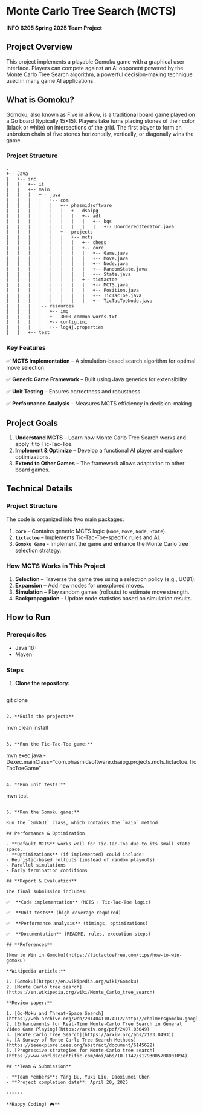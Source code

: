 # **Monte Carlo Tree Search (MCTS)**

**INFO 6205 Spring 2025 Team Project**

## **Project Overview**

This project implements a playable Gomoku game with a graphical user interface. Players can compete against an AI opponent powered by the Monte Carlo Tree Search algorithm, a powerful decision-making technique used in many game AI applications.

## What is Gomoku?

Gomoku, also known as Five in a Row, is a traditional board game played on a Go board (typically 15×15). Players take turns placing stones of their color (black or white) on intersections of the grid. The first player to form an unbroken chain of five stones horizontally, vertically, or diagonally wins the game.

### **Project Structure**

```
.
+-- Java
|   +-- src
|   |   +-- it
|   |   +-- main
|   |   |   +-- java
|   |   |   |   +-- com
|   |   |   |   |   +-- phasmidsoftware
|   |   |   |   |   |   +-- dsaipg
|   |   |   |   |   |   |   +-- adt
|   |   |   |   |   |   |   |   +-- bqs
|   |   |   |   |   |   |   |   |   +-- UnorderedIterator.java
|   |   |   |   |   +-- projects
|   |   |   |   |   |   +-- mcts
|   |   |   |   |   |   |   +-- chess
|   |   |   |   |   |   |   +-- core
|   |   |   |   |   |   |   |   +-- Game.java
|   |   |   |   |   |   |   |   +-- Move.java
|   |   |   |   |   |   |   |   +-- Node.java
|   |   |   |   |   |   |   |   +-- RandomState.java
|   |   |   |   |   |   |   |   +-- State.java
|   |   |   |   |   |   |   +-- tictactoe
|   |   |   |   |   |   |   |   +-- MCTS.java
|   |   |   |   |   |   |   |   +-- Position.java
|   |   |   |   |   |   |   |   +-- TicTacToe.java
|   |   |   |   |   |   |   |   +-- TicTacToeNode.java
|   |   |	+-- resources
|   |   |   |	+-- img
|   |   |   |	+-- 3000-common-words.txt
|   |   |   |	+-- config.ini
|   |   |   |	+-- log4j.properties
|   |   +-- test
```


### **Key Features**

✅ **MCTS Implementation** – A simulation-based search algorithm for optimal move selection

✅ **Generic Game Framework** – Built using Java generics for extensibility

✅ **Unit Testing** – Ensures correctness and robustness

✅ **Performance Analysis** – Measures MCTS efficiency in decision-making

## **Project Goals**

1. **Understand MCTS** – Learn how Monte Carlo Tree Search works and apply it to Tic-Tac-Toe.
2. **Implement & Optimize** – Develop a functional AI player and explore optimizations.
3. **Extend to Other Games** – The framework allows adaptation to other board games.

## **Technical Details**

### **Project Structure**

The code is organized into two main packages:

1. **`core`** – Contains generic MCTS logic (`Game`, `Move`, `Node`, `State`).
2. **`tictactoe`** – Implements Tic-Tac-Toe-specific rules and AI.
3. **`Gomoku Game`** - Implement the game and enhance the Monte Carlo tree selection strategy.

### **How MCTS Works in This Project**

1. **Selection** – Traverse the game tree using a selection policy (e.g., UCB1).
2. **Expansion** – Add new nodes for unexplored moves.
3. **Simulation** – Play random games (rollouts) to estimate move strength.
4. **Backpropagation** – Update node statistics based on simulation results.

## **How to Run**

### **Prerequisites**

- Java 18+
- Maven

### **Steps**

1. **Clone the repository:**

   ```
git clone <repository-url>
   ```

2. **Build the project:**

   ```
mvn clean install
   ```

3. **Run the Tic-Tac-Toe game:**

   ```
mvn exec:java -Dexec.mainClass="com.phasmidsoftware.dsaipg.projects.mcts.tictactoe.TicTacToeGame"
   ```

4. **Run unit tests:**

   ```
   mvn test
   ```

5. **Run the Gomoku game:**

   Run the `GmkGUI` class, which contains the `main` method

## Performance & Optimization

- **Default MCTS** works well for Tic-Tac-Toe due to its small state space.
- **Optimizations** (if implemented) could include:
  - Heuristic-based rollouts (instead of random playouts)
  - Parallel simulations
  - Early termination conditions

## **Report & Evaluation**

The final submission includes:

✅  **Code implementation** (MCTS + Tic-Tac-Toe logic)

✅  **Unit tests** (high coverage required)

✅  **Performance analysis** (timings, optimizations)

✅  **Documentation** (README, rules, execution steps)

## **References**

[How to Win in Gomoku](https://tictactoefree.com/tips/how-to-win-gomoku)

**Wikipedia article:**

1. [Gomoku](https://en.wikipedia.org/wiki/Gomoku) 
2. [Monte Carlo tree search](https://en.wikipedia.org/wiki/Monte_Carlo_tree_search)

**Review paper:**

1. [Go-Moku and Threat-Space Search](https://web.archive.org/web/20140411074912/http://chalmersgomoku.googlecode.com/files/allis1994.pdf) 
2. [Enhancements for Real-Time Monte-Carlo Tree Search in General Video Game Playing](https://arxiv.org/pdf/2407.03049)
3. [Monte Carlo Tree Search](https://arxiv.org/abs/2103.04931)
4. [A Survey of Monte Carlo Tree Search Methods](https://ieeexplore.ieee.org/abstract/document/6145622)
5. [Progressive strategies for Monte-Carlo tree search](https://www.worldscientific.com/doi/abs/10.1142/s1793005708001094)

## **Team & Submission**

- **Team Members**: Yang Bu, Yuxi Liu, Daoxiumei Chen
- **Project completion date**: April 20, 2025 

------

**Happy Coding! 🎮**
